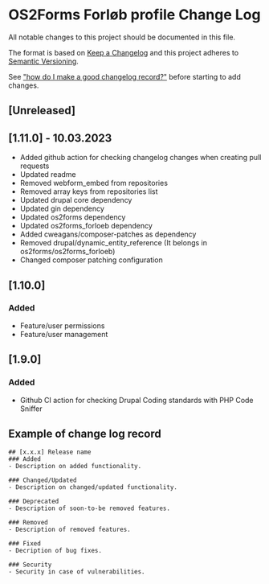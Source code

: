 # OS2Forms Forløb profile Change Log
All notable changes to this project should be documented in this file.

The format is based on [Keep a Changelog](http://keepachangelog.com/)
and this project adheres to [Semantic Versioning](http://semver.org/).

See ["how do I make a good changelog record?"](https://keepachangelog.com/en/1.0.0/#how) 
before starting to add changes.

## [Unreleased]

## [1.11.0] - 10.03.2023
- Added github action for checking changelog changes when creating pull requests
- Updated readme
- Removed webform_embed from repositories
- Removed array keys from repositories list
- Updated drupal core dependency
- Updated gin dependency
- Updated os2forms dependency
- Updated os2forms_forloeb dependency
- Added cweagans/composer-patches as dependency
- Removed drupal/dynamic_entity_reference (It belongs in os2forms/os2forms_forloeb)
- Changed composer patching configuration

## [1.10.0]

### Added 
 - Feature/user permissions
 - Feature/user management

## [1.9.0]

### Added
- Github CI action for checking Drupal Coding standards with PHP Code Sniffer


## Example of change log record
```
## [x.x.x] Release name
### Added
- Description on added functionality.

### Changed/Updated
- Description on changed/updated functionality.

### Deprecated
- Description of soon-to-be removed features.

### Removed
- Description of removed features.

### Fixed
- Decription of bug fixes.

### Security
- Security in case of vulnerabilities.

```
